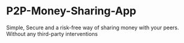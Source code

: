 # P2P-Money-Sharing-App
Simple, Secure and a risk-free way of sharing money with your peers. Without any third-party interventions
